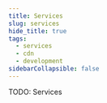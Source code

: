 ```yaml
---
title: Services
slug: services
hide_title: true
tags:
  - services
  - cdn
  - development
sidebarCollapsible: false
---
```


TODO: Services